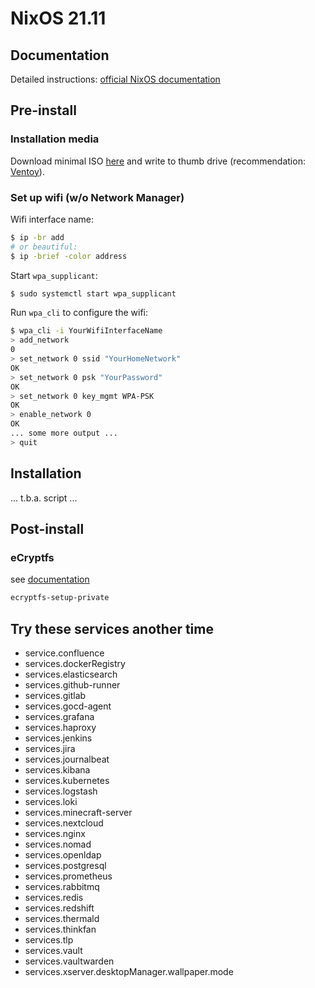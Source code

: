 # NixOS 21.11

## Documentation

Detailed instructions: [official NixOS documentation](https://nixos.org/manual/nixos/stable/index.html)

## Pre-install

### Installation media

Download minimal ISO [here](https://channels.nixos.org/nixos-21.11/latest-nixos-minimal-x86_64-linux.iso) and write to thumb drive (recommendation: [Ventoy](https://github.com/ventoy/Ventoy)).

### Set up wifi (w/o Network Manager)

Wifi interface name:
```bash
$ ip -br add
# or beautiful:
$ ip -brief -color address
```

Start `wpa_supplicant`:
```bash
$ sudo systemctl start wpa_supplicant
```

Run `wpa_cli` to configure the wifi:
```bash
$ wpa_cli -i YourWifiInterfaceName
> add_network
0
> set_network 0 ssid "YourHomeNetwork"
OK
> set_network 0 psk "YourPassword"
OK
> set_network 0 key_mgmt WPA-PSK
OK
> enable_network 0
OK
... some more output ...
> quit
```

## Installation

... t.b.a. script ...

## Post-install

### eCryptfs

see [documentation](https://www.ecryptfs.org/)

```bash
ecryptfs-setup-private
```

## Try these services another time

- service.confluence
- services.dockerRegistry
- services.elasticsearch
- services.github-runner
- services.gitlab
- services.gocd-agent
- services.grafana
- services.haproxy
- services.jenkins
- services.jira
- services.journalbeat
- services.kibana
- services.kubernetes
- services.logstash
- services.loki
- services.minecraft-server
- services.nextcloud
- services.nginx
- services.nomad
- services.openldap
- services.postgresql
- services.prometheus
- services.rabbitmq
- services.redis
- services.redshift
- services.thermald
- services.thinkfan
- services.tlp
- services.vault
- services.vaultwarden
- services.xserver.desktopManager.wallpaper.mode
